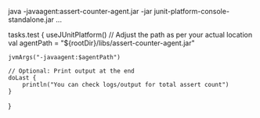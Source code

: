 java -javaagent:assert-counter-agent.jar -jar junit-platform-console-standalone.jar ...

tasks.test {
useJUnitPlatform()
    // Adjust the path as per your actual location
    val agentPath = "${rootDir}/libs/assert-counter-agent.jar"

    jvmArgs("-javaagent:$agentPath")

    // Optional: Print output at the end
    doLast {
        println("You can check logs/output for total assert count")
    }
}
